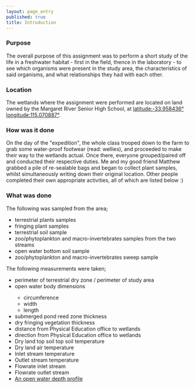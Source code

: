 ```yaml
---
layout: page_entry
published: true
title: Introduction
---
```


### Purpose
The overall purpose of this assignment was to perform a short study of the life in a freshwater habitat - first in the field, thence in the laboratory - to see which organisms were present in the study area, the characteristics of said organisms, and what relationships they had with each other. <!-- This is bullshit; giving us homework while you want us to simultaneously be on top of this damn assignment. However much it may have been repeated beforehand, think before you do. Please -->

### Location
The wetlands where the assignment were performed are located on land owned by the Margaret River Senior High School, at
[latitude:-33.958436&deg; longitude:115.070887&deg;](http://www.nearmap.com/?q=@-33.958432,115.070962&ll=-33.958432,115.070962&z=18&t=h&nmd=201009230).

### How was it done
On the day of the "expedition", the whole class trooped down to the farm to grab some water-proof footwear (read:  wellies), and proceeded to make their way to the wetlands actual. Once there, everyone grouped/paired off and conducted their respective duties. Me and my good friend Matthew grabbed a pile of re-sealable bags and began to collect plant samples, whilst simultaneously writing down their original location. <!-- What else do you want me to write? I don't know what to write, i never know what to write! That is my reply whenever someone asks me why i can't finish an essay; the truthful one, that is. -->Other people completed their own appropriate activities, all of which are listed below :)

### What was done
<dl>
    <dt>The following was sampled from the area;</dt>
    <ul class="less_on_bottom">
        <li>terrestrial plants samples</li>
        <li>fringing plant samples</li>
        <li>terrestrial soil sample</li>
        <li>zoo/phytoplankton and macro-invertebrates samples from the two streams</li>
        <li>open water bottom soil sample</li>
        <li>zoo/phytoplankton and macro-invertebrates sweep sample</li>
    </ul>
</dl>

<dl>
    <dt>The following measurements were taken;</dt>
    <ul>
        <li>perimeter of terrestrial dry zone / perimeter of study area</li>
        <li>open water body dimensions</li>
        <ul class="less_on_bottom">
            <li>circumference</li>
            <li>width</li>
            <li>length</li>
        </ul>
        <li>submerged pond reed zone thickness</li>
        <li>dry fringing vegetation thickness</li>
        <li>distance from Physical Education office to wetlands</li>   <!-- 372.10456273584219 meters -->
        <li>direction from Physical Education office to wetlands</li>  <!--  -->
        <li>Dry land top soil top soil temperature</li>
        <li>Dry land air temperature</li>
        <li>Inlet stream temperature</li>
        <li>Outlet stream temperature</li>
        <li>Flowrate inlet stream</li>
        <li>Flowrate outlet stream</li>
        <li><a href="/bio/in-general">An open water depth profile</a></li>
    </ul>
</dl>


<br>
